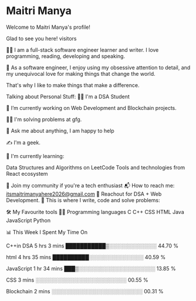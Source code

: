 # Maitri Manya

Welcome to Maitri Manya's profile! 

Glad to see you here!   visitors

👨‍🎓 I am a full-stack software engineer learner and writer. I love programming, reading, developing and speaking.

🔭 As a software engineer, I enjoy using my obsessive attention to detail, and my unequivocal love for making things that change the world.

That's why I like to make things that make a difference.

Talking about Personal Stuff:
👨‍🎓 I'm a DSA Student

🔭 I’m currently working on Web Development and Blockchain projects.

👨‍🏫 I'm solving problems at gfg.

💬 Ask me about anything, I am happy to help

✍ I'm a geek.

🌱 I'm currently learning:

Data Structures and Algorithms on LeetCode
Tools and technologies from React ecosystem

👯 Join my community if you're a tech enthusiast
📬 How to reach me: itsmaitrimanyahere2026@gmail.com
📝 Reachout for DSA + Web Development.
💪 This is where I write, code and solve problems:

🛠️ My Favourite tools
👨‍💻 Programming languages
   C C++ CSS HTML Java JavaScript Python

   📊 This Week I Spent My Time On

C++in DSA    5 hrs 3 mins    ███████████▒░░░░░░░░░░░░░   44.70 % 

html         4 hrs 35 mins   ██████████░░░░░░░░░░░░░░░   40.59 % 

JavaScript   1 hr 34 mins    ███▒░░░░░░░░░░░░░░░░░░░░░   13.85 % 

CSS          3 mins          ░░░░░░░░░░░░░░░░░░░░░░░░░   00.55 % 

Blockchain   2 mins          ░░░░░░░░░░░░░░░░░░░░░░░░░   00.31 % 

